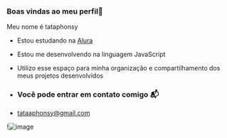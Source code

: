 ### Boas vindas ao meu perfil💜

Meu nome é tataphonsy

- Estou estudando na [Alura](https://wwww.alura.com.br)
- Estou me desenvolvendo na linguagem JavaScript
- Utilizo esse espaço para minha organização e compartilhamento dos meus projetos desenvolvidos

- ### Você pode entrar em contato comigo 📬

- tataaphonsy@gmail.com

!![image](https://github.com/tataaphonsy/tataafonia/assets/171164207/496c48b6-268f-40b7-9167-e2eede439d29)

